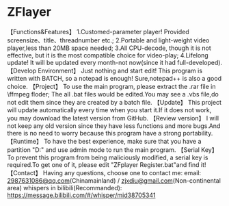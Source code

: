 # ZFlayer
【Functions&Features】
  1.Customed-parameter player! Provided screensize、title、threadnumber etc.;
  2.Portable and light-weight video player,less than 20MB space needed;
  3.All CPU-decode, though it is not effective, but it is the most compatible choice for video-play;
  4.Lifelong update! It will be updated every month-not now(since it had full-developed).
【Develop Environment】
  Just nothing and start edit! This program is written with BATCH, so a notepad is enough! Sure,notepad++ is also a good choice.
【Project】
  To use the main program, please extract the .rar file in \ffmpeg floder;
  The all .bat files would be edited.You may see a .vbs file,do not edit them since they are created by a batch file.
【Update】
  This project will update automatically every time when you start it.If it does not work, you may download the latest version from GitHub.
【Review version】
  I will not keep any old version since they have less functions and more bugs.And there is no need to worry because this program have a strong portability.
【Runtime】
  To have the best experience, make sure that you have a partition "D:\" and use admin mode to run the main program.
【Serial Key】
  To prevent this program from being maliciously modified, a serial key is required.To get one of it, please edit "ZFplayer Register.bat"and find it!
【Contact】
  Having any questions, choose one to contact me:
        email: 2987631086@qq.com(Chinamainland) / zjxdiu@gmail.com(Non-continental area)
        whispers in bilibili(Recommanded): https://message.bilibili.com/#/whisper/mid38705341
        
